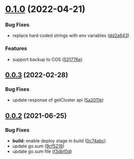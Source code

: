 # [0.1.0](https://github.com/IBM/hpdb-go-sdk/compare/v0.0.3...v0.1.0) (2022-04-21)


### Bug Fixes

* replace hard coded strings with env variables ([dd2a643](https://github.com/IBM/hpdb-go-sdk/commit/dd2a643bc88542319e0d85f2caf42a84f3b53ccf))


### Features

* support backup to COS ([531776e](https://github.com/IBM/hpdb-go-sdk/commit/531776edc94fc55b141183b231d88aa91bd00e02))

## [0.0.3](https://github.com/IBM/hpdb-go-sdk/compare/v0.0.2...v0.0.3) (2022-02-28)


### Bug Fixes

* update response of getCluster api ([5a2011e](https://github.com/IBM/hpdb-go-sdk/commit/5a2011e5e7b975b16be9cad55b5c56035387f332))

## [0.0.2](https://github.com/IBM/hpdb-go-sdk/compare/v0.0.1...v0.0.2) (2021-06-25)


### Bug Fixes

* **build:** enable deploy stage in build ([0c74abc](https://github.com/IBM/hpdb-go-sdk/commit/0c74abc59bdb350ec09b4dbf5c12ffd2f8756ef5))
* update go.sum ([9cf5216](https://github.com/IBM/hpdb-go-sdk/commit/9cf5216f78422f8f00393f54d6a31d7a41aef7c4))
* update go.sum file ([f3dbf0d](https://github.com/IBM/hpdb-go-sdk/commit/f3dbf0dc163f2b34a47d1188a3ac0539fe68a01c))
